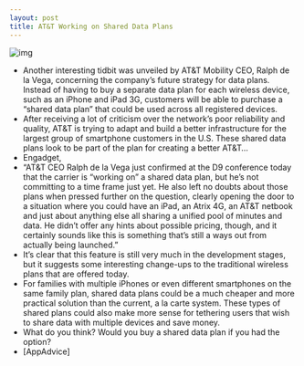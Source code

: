 ```yaml
---
layout: post
title: AT&T Working on Shared Data Plans
---
```

![img](http://media.idownloadblog.com/wp-content/uploads/2011/06/ATT-and-iPhone.png)
* Another interesting tidbit was unveiled by AT&T Mobility CEO, Ralph de la Vega, concerning the company’s future strategy for data plans. Instead of having to buy a separate data plan for each wireless device, such as an iPhone and iPad 3G, customers will be able to purchase a “shared data plan” that could be used across all registered devices.
* After receiving a lot of criticism over the network’s poor reliability and quality, AT&T is trying to adapt and build a better infrastructure for the largest group of smartphone customers in the U.S. These shared data plans look to be part of the plan for creating a better AT&T…
* Engadget,
* “AT&T CEO Ralph de la Vega just confirmed at the D9 conference today that the carrier is “working on” a shared data plan, but he’s not committing to a time frame just yet. He also left no doubts about those plans when pressed further on the question, clearly opening the door to a situation where you could have an iPad, an Atrix 4G, an AT&T netbook and just about anything else all sharing a unified pool of minutes and data. He didn’t offer any hints about possible pricing, though, and it certainly sounds like this is something that’s still a ways out from actually being launched.”
* It’s clear that this feature is still very much in the development stages, but it suggests some interesting change-ups to the traditional wireless plans that are offered today.
* For families with multiple iPhones or even different smartphones on the same family plan, shared data plans could be a much cheaper and more practical solution than the current, a la carte system. These types of shared plans could also make more sense for tethering users that wish to share data with multiple devices and save money.
* What do you think? Would you buy a shared data plan if you had the option?
* [AppAdvice]

